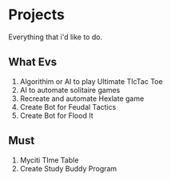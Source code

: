 # Projects
Everything that i'd like to do.

## What Evs
1. Algorithim or AI to play Ultimate TIcTac Toe
2. AI to automate solitaire games
3. Recreate and automate Hexlate game
4. Create Bot for Feudal Tactics
5. Create Bot for Flood It

## Must
1. Myciti TIme Table
2. Create Study Buddy Program

